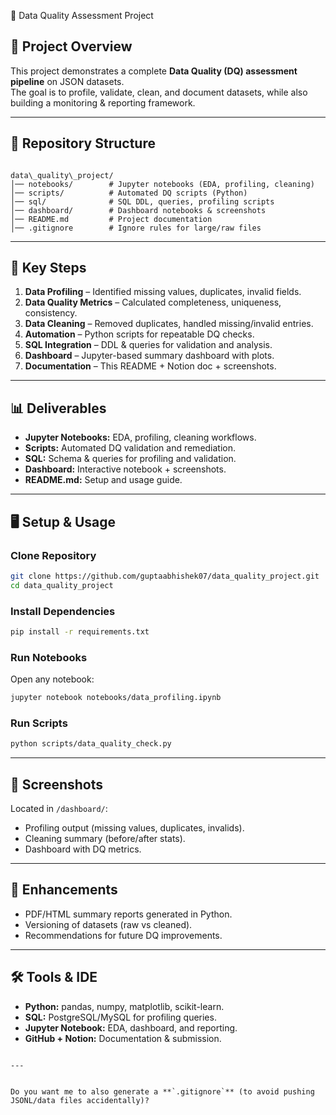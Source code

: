 🧹 Data Quality Assessment Project

## 📌 Project Overview
This project demonstrates a complete **Data Quality (DQ) assessment pipeline** on JSON datasets.  
The goal is to profile, validate, clean, and document datasets, while also building a monitoring & reporting framework.

---

## 📂 Repository Structure
```

data\_quality\_project/
│── notebooks/        # Jupyter notebooks (EDA, profiling, cleaning)
│── scripts/          # Automated DQ scripts (Python)
│── sql/              # SQL DDL, queries, profiling scripts
│── dashboard/        # Dashboard notebooks & screenshots
│── README.md         # Project documentation
│── .gitignore        # Ignore rules for large/raw files

````

---

## 🔎 Key Steps
1. **Data Profiling** – Identified missing values, duplicates, invalid fields.  
2. **Data Quality Metrics** – Calculated completeness, uniqueness, consistency.  
3. **Data Cleaning** – Removed duplicates, handled missing/invalid entries.  
4. **Automation** – Python scripts for repeatable DQ checks.  
5. **SQL Integration** – DDL & queries for validation and analysis.  
6. **Dashboard** – Jupyter-based summary dashboard with plots.  
7. **Documentation** – This README + Notion doc + screenshots.  

---

## 📊 Deliverables
- **Jupyter Notebooks:** EDA, profiling, cleaning workflows.  
- **Scripts:** Automated DQ validation and remediation.  
- **SQL:** Schema & queries for profiling and validation.  
- **Dashboard:** Interactive notebook + screenshots.  
- **README.md:** Setup and usage guide.  

---

## 🖥️ Setup & Usage
### Clone Repository
```bash
git clone https://github.com/guptaabhishek07/data_quality_project.git
cd data_quality_project
````

### Install Dependencies

```bash
pip install -r requirements.txt
```

### Run Notebooks

Open any notebook:

```bash
jupyter notebook notebooks/data_profiling.ipynb
```

### Run Scripts

```bash
python scripts/data_quality_check.py
```

---

## 📸 Screenshots

Located in `/dashboard/`:

* Profiling output (missing values, duplicates, invalids).
* Cleaning summary (before/after stats).
* Dashboard with DQ metrics.

---

## 🚀 Enhancements

* PDF/HTML summary reports generated in Python.
* Versioning of datasets (raw vs cleaned).
* Recommendations for future DQ improvements.

---

## 🛠️ Tools & IDE

* **Python:** pandas, numpy, matplotlib, scikit-learn.
* **SQL:** PostgreSQL/MySQL for profiling queries.
* **Jupyter Notebook:** EDA, dashboard, and reporting.
* **GitHub + Notion:** Documentation & submission.

```

---


Do you want me to also generate a **`.gitignore`** (to avoid pushing JSONL/data files accidentally)?
```
